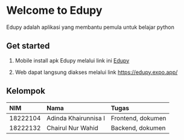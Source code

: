 # Welcome to Edupy

Edupy adalah aplikasi yang membantu pemula untuk belajar python

## Get started

1. Mobile
install apk Edupy melalui link ini [Edupy](https://drive.usercontent.google.com/download?id=1a0MrimVPUCdBTo5dQ1llEeZxbybumQHk&export=download&authuser=0)

2. Web
dapat langsung diakses melalui link https://edupy.expo.app/

## Kelompok

|NIM | Nama | Tugas|
|:-|:-|:-|
|18222104|Adinda Khairunnisa I| Frontend, dokumen|
|18222132|Chairul Nur Wahid| Backend, dokumen|

